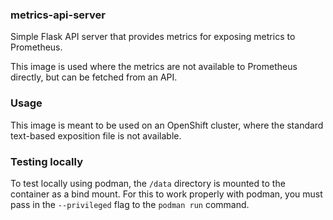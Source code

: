 ### metrics-api-server

Simple Flask API server that provides metrics for exposing metrics to Prometheus.

This image is used where the metrics are not available to Prometheus directly,
but can be fetched from an API.

### Usage

This image is meant to be used on an OpenShift cluster, where the standard
text-based exposition file is not available.

### Testing locally

To test locally using podman, the `/data` directory is mounted to the container
as a bind mount.  For this to work properly with podman, you must pass in the
`--privileged` flag to the `podman run` command.
